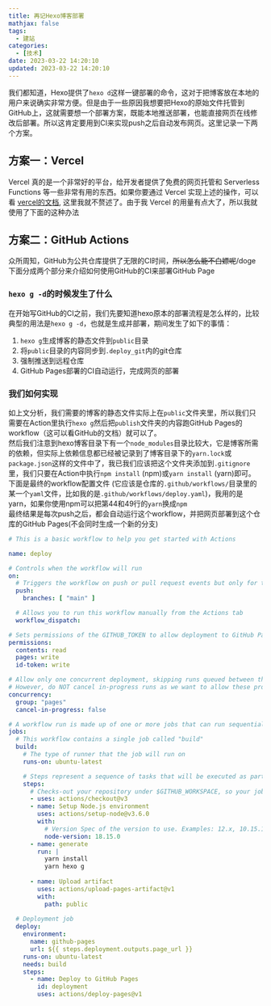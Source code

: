 ```yaml
---
title: 再记Hexo博客部署
mathjax: false
tags:
  - 建站
categories:
  - [技术]
date: 2023-03-22 14:20:10
updated: 2023-03-22 14:20:10
---
```

我们都知道，Hexo提供了`hexo d`这样一键部署的命令，这对于把博客放在本地的用户来说确实非常方便。但是由于一些原因我想要把Hexo的原始文件托管到GitHub上，这就需要想一个部署方案，既能本地推送部署，也能直接网页在线修改后部署。所以这肯定要用到CI来实现push之后自动发布网页。这里记录一下两个方案。

## 方案一：Vercel
Vercel 真的是一个非常好的平台，给开发者提供了免费的网页托管和 Serverless Functions 等一些非常有用的东西。如果你要通过 Vercel 实现上述的操作，可以看 [vercel的文档](https://vercel.com/guides/deploying-hexo-with-vercel), 这里我就不赘述了。由于我 Vercel 的用量有点大了，所以我就使用了下面的这种办法  

## 方案二：GitHub Actions
众所周知，GitHub为公共仓库提供了无限的CI时间，~~所以怎么能不白嫖呢~~/doge  
下面分成两个部分来介绍如何使用GitHub的CI来部署GitHub Page  

### `hexo g -d`的时候发生了什么
在开始写GitHub的CI之前，我们先要知道hexo原本的部署流程是怎么样的，比较典型的用法是`hexo g -d`，也就是生成并部署，期间发生了如下的事情：  
1. `hexo g`生成博客的静态文件到`public`目录  
2. 将`public`目录的内容同步到`.deploy_git`内的git仓库  
3. 强制推送到远程仓库  
4. GitHub Pages部署的CI自动运行，完成网页的部署  

### 我们如何实现
如上文分析，我们需要的博客的静态文件实际上在`public`文件夹里，所以我们只需要在Action里执行`hexo g`然后把`publish`文件夹的内容跑GitHub Pages的workflow（这可以看GitHub的文档）就可以了。  
然后我们注意到hexo博客目录下有一个`node_modules`目录比较大，它是博客所需的依赖，但实际上依赖信息都已经被记录到了博客目录下的`yarn.lock`或`package.json`这样的文件中了，我已我们应该把这个文件夹添加到`.gitignore`里，我们只要在Action中执行`npm install` (npm)或`yarn install` (yarn)即可。
下面是最终的workflow配置文件 (它应该是仓库的`.github/workflows/`目录里的某一个`yaml`文件，比如我的是`.github/workflows/deploy.yaml`)，我用的是yarn，如果你使用npm可以把第44和49行的`yarn`换成`npm`  
最终结果是每次push之后，都会自动运行这个workflow，并把网页部署到这个仓库的GitHub Pages(不会同时生成一个新的分支)  
```yaml
# This is a basic workflow to help you get started with Actions

name: deploy

# Controls when the workflow will run
on:
  # Triggers the workflow on push or pull request events but only for the "main" branch
  push:
    branches: [ "main" ]

  # Allows you to run this workflow manually from the Actions tab
  workflow_dispatch:

# Sets permissions of the GITHUB_TOKEN to allow deployment to GitHub Pages
permissions:
  contents: read
  pages: write
  id-token: write

# Allow only one concurrent deployment, skipping runs queued between the run in-progress and latest queued.
# However, do NOT cancel in-progress runs as we want to allow these production deployments to complete.
concurrency:
  group: "pages"
  cancel-in-progress: false

# A workflow run is made up of one or more jobs that can run sequentially or in parallel
jobs:
  # This workflow contains a single job called "build"
  build:
    # The type of runner that the job will run on
    runs-on: ubuntu-latest

    # Steps represent a sequence of tasks that will be executed as part of the job
    steps:
      # Checks-out your repository under $GITHUB_WORKSPACE, so your job can access it
      - uses: actions/checkout@v3
      - name: Setup Node.js environment
        uses: actions/setup-node@v3.6.0
        with:
          # Version Spec of the version to use. Examples: 12.x, 10.15.1, >=10.15.0.
          node-version: 18.15.0
      - name: generate
        run: |
          yarn install
          yarn hexo g
          
      - name: Upload artifact
        uses: actions/upload-pages-artifact@v1
        with:
          path: public
          
  # Deployment job
  deploy:
    environment:
      name: github-pages
      url: ${{ steps.deployment.outputs.page_url }}
    runs-on: ubuntu-latest
    needs: build
    steps:
      - name: Deploy to GitHub Pages
        id: deployment
        uses: actions/deploy-pages@v1

```